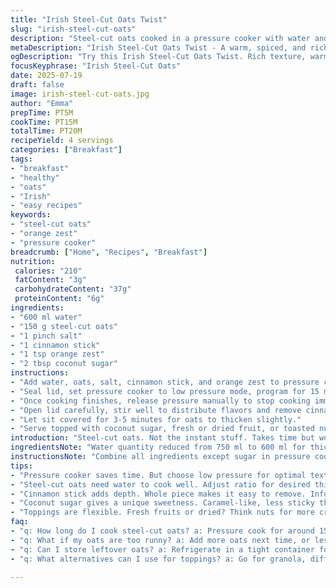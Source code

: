 ```yaml
---
title: "Irish Steel-Cut Oats Twist"
slug: "irish-steel-cut-oats"
description: "Steel-cut oats cooked in a pressure cooker with water and a pinch of salt. Slightly adjusted cooking times and ingredient amounts. Replaces maple sugar with coconut sugar and adds a cinnamon stick and orange zest for a fresh, warming note. Quantities modified for different texture and flavor depth. Manual pressure release essential to avoid mushy oats."
metaDescription: "Irish Steel-Cut Oats Twist - A warm, spiced, and rich breakfast option with coconut sugar and orange zest that elevates your morning meal."
ogDescription: "Try this Irish Steel-Cut Oats Twist. Rich texture, warming cinnamon, and fresh orange zest. A delightful nutritious start to your day."
focusKeyphrase: "Irish Steel-Cut Oats"
date: 2025-07-19
draft: false
image: irish-steel-cut-oats.jpg
author: "Emma"
prepTime: PT5M
cookTime: PT15M
totalTime: PT20M
recipeYield: 4 servings
categories: ["Breakfast"]
tags:
- "breakfast"
- "healthy"
- "oats"
- "Irish"
- "easy recipes"
keywords:
- "steel-cut oats"
- "orange zest"
- "pressure cooker"
breadcrumb: ["Home", "Recipes", "Breakfast"]
nutrition: 
 calories: "210"
 fatContent: "3g"
 carbohydrateContent: "37g"
 proteinContent: "6g"
ingredients:
- "600 ml water"
- "150 g steel-cut oats"
- "1 pinch salt"
- "1 cinnamon stick"
- "1 tsp orange zest"
- "2 tbsp coconut sugar"
instructions:
- "Add water, oats, salt, cinnamon stick, and orange zest to pressure cooker bowl."
- "Seal lid, set pressure cooker to low pressure mode, program for 15 minutes."
- "Once cooking finishes, release pressure manually to stop cooking immediately."
- "Open lid carefully, stir well to distribute flavors and remove cinnamon stick."
- "Let sit covered for 3-5 minutes for oats to thicken slightly."
- "Serve topped with coconut sugar, fresh or dried fruit, or toasted nuts if desired."
introduction: "Steel-cut oats. Not the instant stuff. Takes time but worth it. Pressure cooker saves some waiting. Water, oats, salt basics. Cinnamon stick brings warmth. Zest from orange adds brightness. Coconut sugar instead of maple sugar. Different sweetness. Texture changes with time tweaks. Low pressure keeps oats intact, not mushy sludge. Quick release after cooking stops heat, prevents overdone. Stir in to keep even. Five minutes rest thickens it up. Topping options? Nuts, dried or fresh fruit. Sometimes just sugar. Keeps it yours. Breakfast, brunch, simple fuel for the day."
ingredientsNote: "Water quantity reduced from 750 ml to 600 ml for thicker oats. Steel-cut oats amount lowered slightly to 150 g for balance. Salt stays minimal, just a pinch to enhance flavor without overpowering. Added cinnamon stick whole, easy to remove after cooking but infuses subtle spice aroma. Orange zest freshly grated, brightens the earthy notes from oats and cinnamon. Coconut sugar replaces maple sugar for a different sweet profile, less sticky, more caramel-like. Toppings optional, can customize with dried fruits like raisins or nuts such as almonds or walnuts for added texture and nutrition. Measurements approximate but precise enough for consistency."
instructionsNote: "Combine all ingredients except sugar in pressure cooker bowl. Cinnamon stick can be tucked in, orange zest sprinkled on top for even infusion. Seal lid tightly. Set cooker to low pressure, program around 15 minutes. Original was 12, extended slightly for more texture. Use manual pressure release immediately after cooking completes to avoid mushy oats from residual heat. Open lid carefully. Stir vigorously to distribute soaking cinnamon and zest flavors, remove cinnamon stick to prevent bitterness. Let oats rest covered for a few minutes; texture firms up slightly, not runny. Add coconut sugar just before serving for easy stirring and melting. Nuts or fruits can be scattered on top. Quick, controlled and tasty."
tips:
- "Pressure cooker saves time. But choose low pressure for optimal texture. Cooking at high can lead to mushy results. Manual release crucial. Don't skip it."
- "Steel-cut oats need water to cook well. Adjust ratio for desired thickness. If you prefer creamier texture, need more water. But not overwhelming. Keep it balanced."
- "Cinnamon stick adds depth. Whole piece makes it easy to remove. Infuse flavor without bitterness. Orange zest? Fresh is key. Store dried? Not the same, disappointing."
- "Coconut sugar gives a unique sweetness. Caramel-like, less sticky than other sugars. Add it when serving. Stir well to blend. Let it melt slightly."
- "Toppings are flexible. Fresh fruits or dried? Think nuts for more crunch. Walnuts, almonds enhance nutrition. Cinnamon can also be sprinkled on top for extra flavor kick."
faq:
- "q: How long do I cook steel-cut oats? a: Pressure cook for around 15 minutes on low. This locks in texture. Manual release right after, avoid mushiness."
- "q: What if my oats are too runny? a: Add more oats next time, or less water. Adjusting this improves consistency. But don't worry, it can be fixed with time."
- "q: Can I store leftover oats? a: Refrigerate in a tight container for up to a week. Reheat with a splash of water. Make sure it's warm, avoid drying."
- "q: What alternatives can I use for toppings? a: Go for granola, different fruits, or seeds. Try honey instead of coconut sugar. Customize until you have your favorite mix."

---
```

